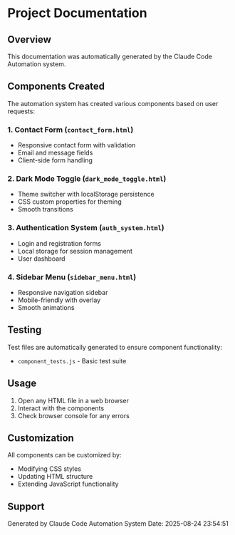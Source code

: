 # Project Documentation

## Overview
This documentation was automatically generated by the Claude Code Automation system.

## Components Created
The automation system has created various components based on user requests:

### 1. Contact Form (`contact_form.html`)
- Responsive contact form with validation
- Email and message fields
- Client-side form handling

### 2. Dark Mode Toggle (`dark_mode_toggle.html`)
- Theme switcher with localStorage persistence
- CSS custom properties for theming
- Smooth transitions

### 3. Authentication System (`auth_system.html`)
- Login and registration forms
- Local storage for session management
- User dashboard

### 4. Sidebar Menu (`sidebar_menu.html`)
- Responsive navigation sidebar
- Mobile-friendly with overlay
- Smooth animations

## Testing
Test files are automatically generated to ensure component functionality:
- `component_tests.js` - Basic test suite

## Usage
1. Open any HTML file in a web browser
2. Interact with the components
3. Check browser console for any errors

## Customization
All components can be customized by:
- Modifying CSS styles
- Updating HTML structure
- Extending JavaScript functionality

## Support
Generated by Claude Code Automation System
Date: 2025-08-24 23:54:51